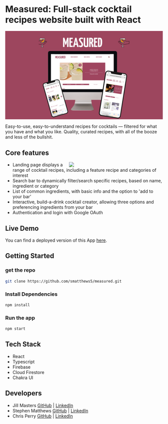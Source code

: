 # Measured: Full-stack cocktail recipes website built with React

<img src="./src/assets/images/iphone+Desktop1.png" align='center'/>

Easy-to-use, easy-to-understand recipes for cocktails — filtered for what you have and what you like. Quality, curated recipes, with all of the booze and less of the bullshit.

## Core features

<p>
  <img src="./src/assets/images/measuredQuickDemoGif.gif"  width=300px align="right"/>

- Landing page displays a range of cocktail recipes, including a feature recipe and categories of interest
- Search bar to dynamically filter/search specific recipes, based on name, ingredient or category
- List of common ingredients, with basic info and the option to 'add to your bar'
- Interactive, build-a-drink cocktail creator, allowing three options and preferencing ingredients from your bar
- Authentication and login with Google OAuth

</p>

## Live Demo

You can find a deployed version of this App [here](https://measured-885db.web.app/).

## Getting Started

### get the repo

```bash
git clone https://github.com/smatthews5/measured.git
```

### Install Dependencies

```bash
npm install
```

### Run the app

```bash
npm start
```

## Tech Stack

- React
- Typescript
- Firebase
- Cloud Firestore
- Chakra UI

## Developers

- Jill Masters [GitHub](https://github.com/jillmasters) | [LinkedIn](https://www.linkedin.com/in/jillianchuahmasters/)
- Stephen Matthews [GitHub](https://github.com/smatthews5) | [LinkedIn](https://www.linkedin.com/in/stephen-matthews5/)
- Chris Perry [GitHub](https://github.com/chrisperry-sd) | [LinkedIn](https://www.linkedin.com/in/chrisdperry-sd/)

